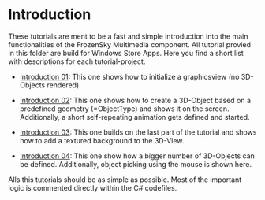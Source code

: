 # Introduction
These tutorials are ment to be a fast and simple introduction into the main 
functionalities of the FrozenSky Multimedia component. All tutorial provied
in this folder are build for Windows Store Apps. Here you find a short list
with descriptions for each tutorial-project.

* <u>Introduction 01</u>: This one shows how to initialize a graphicsview 
(no 3D-Objects rendered).

* <u>Introduction 02</u>: This one shows how to create a 3D-Object based
on a predefined geometry (=ObjectType) and shows it on the screen. 
Additionally, a short self-repeating animation gets defined and started.

* <u>Introduction 03</u>: This one builds on the last part of the tutorial
and shows how to add a textured background to the 3D-View.

* <u>Introduction 04</u>: This one show how a bigger number of 3D-Objects
can be defined. Additionally, object picking using the mouse is shown
here.

Alls this tutorials should be as simple as possible. Most of the important
logic is commented directly within the C# codefiles.

